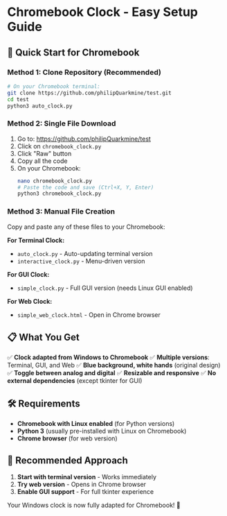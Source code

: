 # Chromebook Clock - Easy Setup Guide

## 🚀 Quick Start for Chromebook

### Method 1: Clone Repository (Recommended)
```bash
# On your Chromebook terminal:
git clone https://github.com/philipQuarkmine/test.git
cd test
python3 auto_clock.py
```

### Method 2: Single File Download
1. Go to: https://github.com/philipQuarkmine/test
2. Click on `chromebook_clock.py`
3. Click "Raw" button
4. Copy all the code
5. On your Chromebook:
   ```bash
   nano chromebook_clock.py
   # Paste the code and save (Ctrl+X, Y, Enter)
   python3 chromebook_clock.py
   ```

### Method 3: Manual File Creation
Copy and paste any of these files to your Chromebook:

**For Terminal Clock:**
- `auto_clock.py` - Auto-updating terminal version
- `interactive_clock.py` - Menu-driven version

**For GUI Clock:**
- `simple_clock.py` - Full GUI version (needs Linux GUI enabled)

**For Web Clock:**
- `simple_web_clock.html` - Open in Chrome browser

## 📋 What You Get

✅ **Clock adapted from Windows to Chromebook**
✅ **Multiple versions**: Terminal, GUI, and Web
✅ **Blue background, white hands** (original design)
✅ **Toggle between analog and digital**
✅ **Resizable and responsive**
✅ **No external dependencies** (except tkinter for GUI)

## 🛠️ Requirements

- **Chromebook with Linux enabled** (for Python versions)
- **Python 3** (usually pre-installed with Linux on Chromebook)
- **Chrome browser** (for web version)

## 🎯 Recommended Approach

1. **Start with terminal version** - Works immediately
2. **Try web version** - Opens in Chrome browser  
3. **Enable GUI support** - For full tkinter experience

Your Windows clock is now fully adapted for Chromebook! 🎉
